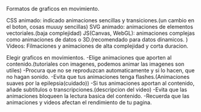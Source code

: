 Formatos de graficos en movimiento.

CSS animado: indicado animaciones sencillas y transiciones.(un cambio en el boton, cosas muuuy sencillas)
SVG animado: animaciones de elementos vectoriales.(baja complejidad)
JS(Canvas, WebGL): animaciones complejas como animaciones de datos o 3D.(recomendado para datos dinamicos. )
Videos: Filmaciones y animaciones de alta complejidad y corta duracion.

Elegir graficos en movimientos.
-Elige animaciones que aporten al contenido.(tutoriales con imagenes, podemos animar las imagenes son utiles)
-Procura que no se reproduzcan automaticamente y si lo hacen, que no hagan sonido.
-Evita que tus animaciones tenga flashes.(Animaciones suaves por la epilepsia(cuidado))
-Si tus animaciones aportan al contenido, añade subtitulos o transcripciones.(descripcion del video)
-Evita que las animaciones bloqueen la lectura basica del contenido.
-Recuerda que las animaciones y videos afectan el rendimiento de tu pagina.